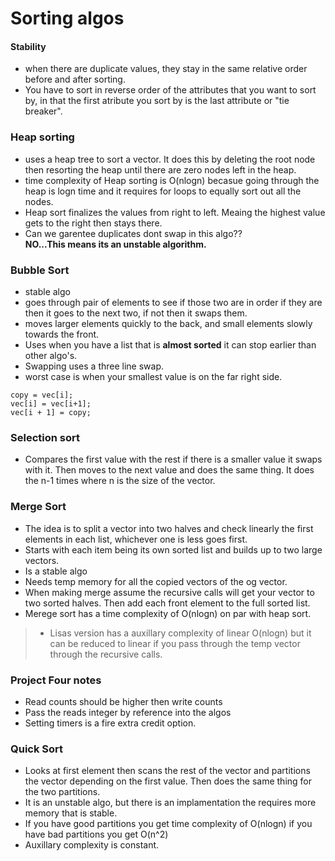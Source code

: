 # Sorting algos

#### Stability 
* when there are duplicate values, they stay in the same relative order before and after sorting.
* You have to sort in reverse order of the attributes that you want to sort by, in that the first atribute you sort by is the last attribute or "tie breaker".

### Heap sorting
* uses a heap tree to sort a vector. It does this by deleting the root node then resorting the heap until there are zero nodes left in the heap.
* time complexity of Heap sorting is O(nlogn) becasue going through the heap is logn time and it requires for loops to equally sort out all the nodes.
* Heap sort finalizes the values from right to left. Meaing the highest value gets to the right then stays there. 
* Can we garentee duplicates dont swap in this algo?? <br>
__NO...This means its an unstable algorithm.__

### Bubble Sort
* stable algo
* goes through pair of elements to see if those two are in order if they are then it goes to the next two, if not then it swaps them. 
* moves larger elements quickly to the back, and small elements slowly towards the front.
* Uses when you have a list that is __almost sorted__ it can stop earlier than other algo's.
* Swapping uses a three line swap.
* worst case is when your smallest value is on the far right side. 
~~~
copy = vec[i];
vec[i] = vec[i+1];
vec[i + 1] = copy;
~~~

### Selection sort
* Compares the first value with the rest if there is a smaller value it swaps with it. Then moves to the next value and does the same thing. It does the n-1 times where n is the size of the vector. 

### Merge Sort
* The idea is to split a vector into two halves and check linearly the first elements in each list, whichever one is less goes first.
* Starts with each item being its own sorted list and builds up to two large vectors.
* Is a stable algo
* Needs temp memory for all the copied vectors of the og vector.
* When making merge assume the recursive calls will get your vector to two sorted halves. Then add each front element to the full sorted list.
* Merege sort has a time complexity of O(nlogn) on par with heap sort.
>* Lisas version has a auxillary complexity of linear O(nlogn) but it can be reduced to linear if you pass through the temp vector through the recursive calls.

### Project Four notes
* Read counts should be higher then write counts
* Pass the reads integer by reference into the algos
* Setting timers is a fire extra credit option.

### Quick Sort
* Looks at first element then scans the rest of the vector and partitions the vector depending on the first value. Then does the same thing for the two partitions.
* It is an unstable algo, but there is an implamentation the requires more memory that is stable. 
* If you have good partitions you get time complexity of O(nlogn) if you have bad partitions you get O(n^2)
* Auxillary complexity is constant. 
  
